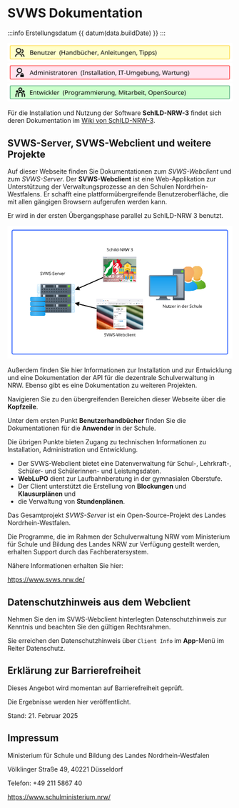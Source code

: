 <!-- eslint-disable-next-line markdown/no-html -->
<script setup lang="ts">
import { data } from './build.data';

const datum = (t: number) => {
  // gibt ein Datum im deutschen Format zurück
  try {
    return new Date(t).toLocaleDateString('de', {day: '2-digit', month: '2-digit', year: 'numeric', timeZone: 'Europe/Berlin'});
  } catch (e) {
    console.log(e);
    return 'Datumsfehler';
  }
}
</script>
# SVWS Dokumentation

:::info Erstellungsdatum {{ datum(data.buildDate) }}
:::

[![Users](./graphics/LandingUser.png "Icon für Benutzer.")](./webclient/)
[![Admins](./graphics/LandingAdmin.png "Icon für Admins.")](./deployment/)
[![Devs](./graphics/LandingDev.png "Icon für Developer.")](./development/)

Für die Installation und Nutzung der Software **SchILD-NRW-3** findet sich deren Dokumentation im [Wiki von SchILD-NRW-3](https://schulverwaltungsinfos.nrw.de/svws/wiki/index.php?title=SchILD-NRW).

## SVWS-Server, SVWS-Webclient und weitere Projekte

Auf dieser Webseite finden Sie Dokumentationen zum *SVWS-Webclient* und zum *SVWS-Server*. Der **SVWS-Webclient** ist eine Web-Applikation zur Unterstützung der Verwaltungsprozesse an den Schulen Nordrhein-Westfalens. Er schafft eine plattformübergreifende Benutzeroberfläche, die mit allen gängigen Browsern aufgerufen werden kann.

Er wird in der ersten Übergangsphase parallel zu SchILD-NRW 3 benutzt.

![Übersicht der SVWS-Server-Umgebung mit Client-Programmen](./graphics/SVWS-Server-LandingPage.png "Zusammenspiel des SVWS-Servers mit unterschiedlichen Programmen.")

Außerdem finden Sie hier Informationen zur Installation und zur Entwicklung und eine Dokumentation der API für die dezentrale Schulverwaltung in NRW. Ebenso gibt es eine Dokumentation zu weiteren Projekten.

Navigieren Sie zu den übergreifenden Bereichen dieser Webseite über die **Kopfzeile**. 

Unter dem ersten Punkt **Benutzerhandbücher** finden Sie die Dokumentationen für die **Anwender** in der Schule.

Die übrigen Punkte bieten Zugang zu technischen Informationen zu Installation, Administration und Entwicklung.

* Der SVWS-Webclient bietet eine Datenverwaltung für Schul-, Lehrkraft-, Schüler- und Schülerinnen- und Leistungsdaten.
* **WebLuPO** dient zur  Laufbahnberatung in der gymnasialen Oberstufe.
* Der Client unterstützt die Erstellung von **Blockungen** und **Klausurplänen** und
* die Verwaltung von **Stundenplänen**.

Das Gesamtprojekt _SVWS-Server_ ist ein Open-Source-Projekt des Landes Nordrhein-Westfalen.

Die Programme, die im Rahmen der Schulverwaltung NRW vom Ministerium für Schule und Bildung des Landes NRW zur Verfügung gestellt werden, erhalten Support durch das Fachberatersystem.

Nähere Informationen erhalten Sie hier:

https://www.svws.nrw.de/

## Datenschutzhinweis aus dem Webclient

Nehmen Sie den im SVWS-Webclient hinterlegten Datenschutzhinweis zur Kenntnis und beachten Sie den gültigen Rechtsrahmen.

Sie erreichen den Datenschutzhinweis über ````Client Info```` im **App**-Menü im Reiter Datenschutz.


## Erklärung zur Barrierefreiheit

Dieses Angebot wird momentan auf Barrierefreiheit geprüft.

Die Ergebnisse werden hier veröffentlicht.

Stand: 21. Februar 2025

## Impressum

Ministerium für Schule und Bildung des Landes Nordrhein-Westfalen

Völklinger Straße 49, 40221 Düsseldorf

Telefon: +49 211 5867 40

https://www.schulministerium.nrw/
